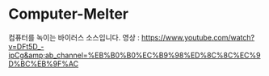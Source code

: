 # Computer-Melter
컴퓨터를 녹이는 바이러스 소스입니다. 영상 : https://www.youtube.com/watch?v=DFt5D_-ipCg&amp;ab_channel=%EB%B0%B0%EC%B9%98%ED%8C%8C%EC%9D%BC%EB%9F%AC
